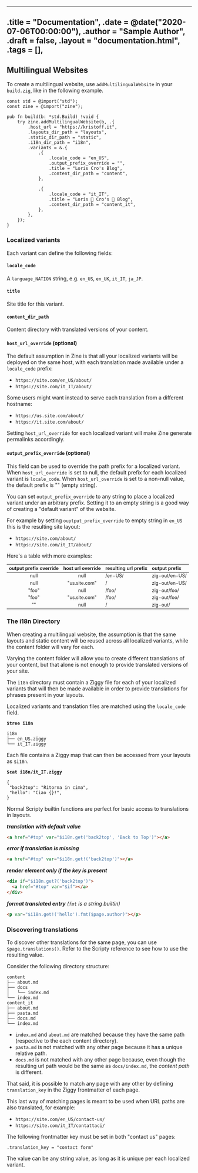 
---
.title = "Documentation",
.date = @date("2020-07-06T00:00:00"),
.author = "Sample Author",
.draft = false,
.layout = "documentation.html",
.tags = [],
--- 
## Multilingual Websites 

To create a multilingual website, use `addMultilingualWebsite` in your
`build.zig`, like in the following example.

```zig
const std = @import("std");
const zine = @import("zine");

pub fn build(b: *std.Build) !void {
    try zine.addMultilingualWebsite(b, .{
        .host_url = "https://kristoff.it",
        .layouts_dir_path = "layouts",
        .static_dir_path = "static",
        .i18n_dir_path = "i18n",
        .variants = &.{
            .{
                .locale_code = "en_US",
                .output_prefix_override = "",
                .title = "Loris Cro's Blog",
                .content_dir_path = "content",
            },

            .{
                .locale_code = "it_IT",
                .title = "Loris 🤌 Cro's 🤌 Blog",
                .content_dir_path = "content_it",
            },
        },
    });
}
```
### Localized variants
Each variant can define the following fields:

#### `locale_code`
A `language_NATION` string, e.g. `en_US`, `en_UK`, `it_IT`, `ja_JP`.

#### `title`
Site title for this variant.

#### `content_dir_path` 
Content directory with translated versions of your content.

#### `host_url_override` (optional)
The default assumption in Zine is that all your localized variants will be
deployed on the same host, with each translation made available under a `locale_code` prefix:

- `https://site.com/en_US/about/`
- `https://site.com/it_IT/about/`

Some users might want instead to serve each translation from a different hostname:

- `https://us.site.com/about/`
- `https://it.site.com/about/`

Setting `host_url_override` for each localized variant will make Zine generate
permalinks accordingly. 

#### `output_prefix_override` (optional)
This field can be used to override the path prefix for a localized variant.
When `host_url_override` is set to null, the default prefix for each localized
variant is `locale_code`. When `host_url_override` is set to a non-null value,
the default prefix is "" (empty string).

You can set `output_prefix_override` to any string to place a localized variant
under an arbitrary prefix. Setting it to an empty string is a good way of creating
a "default variant" of the website.

For example by setting `ouptput_prefix_override` to empty string in `en_US` this
is the resulting site layout:

- `https://site.com/about/`
- `https://site.com/it_IT/about/`


Here's a table with more examples:

<style id="prefix_override">
  style#prefix_override + table {
    font-size: 0.9em;
  }
  style#prefix_override + table th {
    font-size: 1em;
  }
  style#prefix_override + table td {
    white-space: nowrap;
  }
</style>

|  output prefix override |     host url override     |     resulting url prefix    |      output prefix     |
| :------: | :-----------: | :--------------- | :-------------- |
|   null   |      null     | /en-US/  | zig-out/en-US/  |
|   null   | "us.site.com" | /        | zig-out/en-US/  |
|   "foo"  |      null     | /foo/    | zig-out/foo/    |
|   "foo"  | "us.site.com" | /foo/    | zig-out/foo/    |
|    ""    |      null     | /        | zig-out/        |


### The i18n Directory
When creating a multilingual website, the assumption is that the same layouts
and static content will be reused across all localized variants, while the 
content folder will vary for each. 

Varying the content folder will allow you to create different translations of 
your content, but that alone is not enough to provide translated versions of 
your site.

The `i18n` directory must contain a Ziggy file for each of your localized variants
that will then be made available in order to provide translations for phrases 
present in your layouts.

Localized variants and translation files are matched using the `locale_code` field.

**`$tree i18n`**
```
i18n
├── en_US.ziggy
└── it_IT.ziggy
```

Each file contains a Ziggy map that can then be accessed from your layouts as `$i18n`.

**`$cat i18n/it_IT.ziggy`**
```ziggy
{
 "back2top": "Ritorna in cima",
 "hello": "Ciao {}!",
}
```

Normal Scripty builtin functions are perfect for basic access to translations in layouts.

***translation with default value***
```html
<a href="#top" var="$i18n.get('back2top', 'Back to Top')"></a>
```

***error if translation is missing***
```html
<a href="#top" var="$i18n.get!('back2top')"></a>
```

***render element only if the key is present***
```html
<div if="$i18n.get?('back2top')">
  <a href="#top" var="$if"></a>
</div>
```

***format translated entry** (`fmt` is a string builtin)* 
```html
<p var="$i18n.get!('hello').fmt($page.author)"></p>
```

### Discovering translations
To discover other translations for the same page, you can use `$page.translations()`.
Refer to the Scripty reference to see how to use the resulting value.

Consider the following directory structure:

```
content
├── about.md
├── docs
│   └── index.md
└── index.md
content_it
├── about.md
├── pasta.md
├── docs.md
└── index.md
```

- `index.md` and `about.md` are matched because they have the same
path (respective to the each content directory). 
- `pasta.md` is not matched with any other page because it has a unique relative 
path.
- `docs.md` is not matched with any other page because, even though the resulting
url path would be the same as `docs/index.md`, the *content path* is different.

That said, it is possible to match any page with any other by defining `translation_key` in
the Ziggy frontmatter of each page.

This last way of matching pages is meant to be used when URL paths are also translated,
for example:

- `https://site.com/en_US/contact-us/`
- `https://site.com/it_IT/contattaci/`

The following frontmatter key must be set in both "contact us" pages:
```ziggy
.translation_key = "contact form"
```

The value can be any string value, as long as it is unique per each localized variant.

